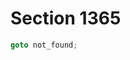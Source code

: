 # Section 1365

```c << Process whatsit |p| in |vert_break| loop, |goto not_found| >>=
goto not_found;
```
